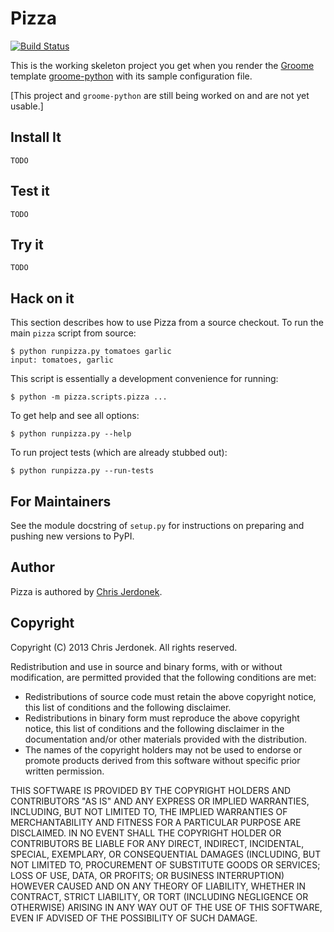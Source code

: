 Pizza
=====

<!-- All Markdown comments are in the format of one-line HTML comments -->
<!-- to simplify the conversion of Markdown to reST.  We strip comments -->
<!-- of this form prior to passing the file to pandoc because pandoc -->
<!-- preserves HTML and PyPI rejects reST long descriptions containing -->
<!-- HTML. -->

<!-- TODO: add a placeholder image. -->

<!-- TODO: check that this link renders nicely in both HTML and reST. -->
<!-- Also compare with the image markup used in the Molt project README. -->
[![Build Status](https://travis-ci.org/cjerdonek/groome-python-expected.png)](https://travis-ci.org/cjerdonek/groome-python-expected)

This is the working skeleton project you get when you render the
[Groome](http://cjerdonek.github.com/groome) template
[groome-python](https://github.com/cjerdonek/groome-python) with its
sample configuration file.

[This project and `groome-python` are still being worked on and are not
yet usable.]


Install It
----------

    TODO


Test it
-------

    TODO


Try it
------

    TODO


Hack on it
----------

This section describes how to use Pizza from a source checkout.  To run
the main `pizza` script from source:

    $ python runpizza.py tomatoes garlic
    input: tomatoes, garlic

This script is essentially a development convenience for running:

    $ python -m pizza.scripts.pizza ...

To get help and see all options:

    $ python runpizza.py --help

To run project tests (which are already stubbed out):

    $ python runpizza.py --run-tests


For Maintainers
---------------

See the module docstring of `setup.py` for instructions on preparing and
pushing new versions to PyPI.


Author
------

Pizza is authored by [Chris Jerdonek](https://github.com/cjerdonek).


Copyright
---------

Copyright (C) 2013 Chris Jerdonek.  All rights reserved.

Redistribution and use in source and binary forms, with or without
modification, are permitted provided that the following conditions are met:

* Redistributions of source code must retain the above copyright notice,
  this list of conditions and the following disclaimer.
* Redistributions in binary form must reproduce the above copyright notice,
  this list of conditions and the following disclaimer in the documentation
  and/or other materials provided with the distribution.
* The names of the copyright holders may not be used to endorse or promote
  products derived from this software without specific prior written
  permission.

THIS SOFTWARE IS PROVIDED BY THE COPYRIGHT HOLDERS AND CONTRIBUTORS "AS IS"
AND ANY EXPRESS OR IMPLIED WARRANTIES, INCLUDING, BUT NOT LIMITED TO, THE
IMPLIED WARRANTIES OF MERCHANTABILITY AND FITNESS FOR A PARTICULAR PURPOSE
ARE DISCLAIMED. IN NO EVENT SHALL THE COPYRIGHT HOLDER OR CONTRIBUTORS BE
LIABLE FOR ANY DIRECT, INDIRECT, INCIDENTAL, SPECIAL, EXEMPLARY, OR
CONSEQUENTIAL DAMAGES (INCLUDING, BUT NOT LIMITED TO, PROCUREMENT OF
SUBSTITUTE GOODS OR SERVICES; LOSS OF USE, DATA, OR PROFITS; OR BUSINESS
INTERRUPTION) HOWEVER CAUSED AND ON ANY THEORY OF LIABILITY, WHETHER IN
CONTRACT, STRICT LIABILITY, OR TORT (INCLUDING NEGLIGENCE OR OTHERWISE)
ARISING IN ANY WAY OUT OF THE USE OF THIS SOFTWARE, EVEN IF ADVISED OF THE
POSSIBILITY OF SUCH DAMAGE.
